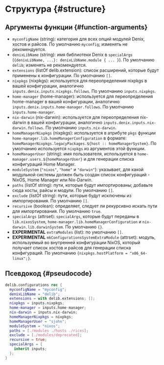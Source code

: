 # Структура {#structure}

## Аргументы функции {#function-arguments}
- `myconfigName` (string): категория для всех опций модулей Denix, хостов и райсов. По умолчанию `myconfig`; изменять не рекомендуется.
- `denixLibName` (string): имя библиотеки Denix в `specialArgs` (`{denixLibName, ...}: denixLibName.module { ... }`). По умолчанию `delib`; изменять не рекомендуется.
- `extensions` (listOf delib.extension): список расширений, которые будут применены к конфигурации. По умолчанию `[]`.
- `nixpkgs` (nixpkgs): используется для переопределения nixpkgs в вашей конфигурации, аналогично `inputs.denix.inputs.nixpkgs.follows`. По умолчанию `inputs.nixpkgs`.
- `home-manager` (home-manager): используется для переопределения home-manager в вашей конфигурации, аналогично `inputs.denix.inputs.home-manager.follows`. По умолчанию `inputs.home-manager`.
- `nix-darwin` (nix-darwin): используется для переопределения nix-darwin в вашей конфигурации, аналогично `inputs.denix.inputs.nix-darwin.follows`. По умолчанию `inputs.nix-darwin`.
- `homeManagerNixpkgs` (nixpkgs): используется в атрибуте `pkgs` функции `home-manager.lib.homeManagerConfiguration` в формате: `homeManagerNixpkgs.legacyPackages.${host :: homeManagerSystem}`. По умолчанию используется `nixpkgs` из аргументов этой функции.
- `homeManagerUser` (string): имя пользователя, используется в `home-manager.users.${homeManagerUser}` и для генерации списка конфигураций Home Manager.
- `moduleSystem` (`"nixos"`, `"home"` и `"darwin"`): указывает, для какой модульной системы должен быть создан список конфигураций - NixOS, Home Manager или Nix-Darwin.
- `paths` (listOf string): пути, которые будут импортированы; добавьте сюда хосты, райсы и модули. По умолчанию `[]`.
- `exclude` (listOf string): пути, которые будут исключены из импортирования. По умолчанию `[]`.
- `recursive` (boolean): определяет, следует ли рекурсивно искать пути для импортирования. По умолчанию `true`.
- `specialArgs` (attrset): `specialArgs`, которые будут переданы в `lib.nixosSystem`, `home-manager.lib.homeManagerConfiguration` и `nix-darwin.lib.darwinSystem`. По умолчанию `{}`.
- **EXPERIMENTAL** `extraModules` (list): по умолчанию `[]`.
- **EXPERIMENTAL** `mkConfigurationsSystemExtraModule` (attrset): модуль, используемый во внутренней конфигурации NixOS, который получает список хостов и райсов для генерации списка конфигураций. По умолчанию `{nixpkgs.hostPlatform = "x86_64-linux";}`.

## Псевдокод {#pseudocode}
```nix
delib.configurations rec {
  myconfigName = "myconfig";
  denixLibName = "delib";
  extensions = with delib.extensions; [];
  nixpkgs = inputs.nixpkgs;
  home-manager = inputs.home-manager;
  nix-darwin = inputs.nix-darwin;
  homeManagerNixpkgs = nixpkgs;
  homeManagerUser = "sjohn";
  moduleSystem = "nixos";
  paths = [./modules ./hosts ./rices];
  exclude = [./modules/deprecated];
  recursive = true;
  specialArgs = {
    inherit inputs;
  };
}
```
